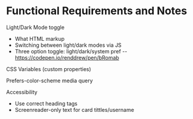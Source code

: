 # Functional Requirements and Notes

Light/Dark Mode toggle
- What HTML markup
- Switching between light/dark modes via JS
- Three option toggle: light/dark/system pref --https://codepen.io/renddrew/pen/bRomab

CSS Variables (custom properties)

Prefers-color-scheme media query

Accessibility
- Use correct heading tags
- Screenreader-only text for card tittles/username
